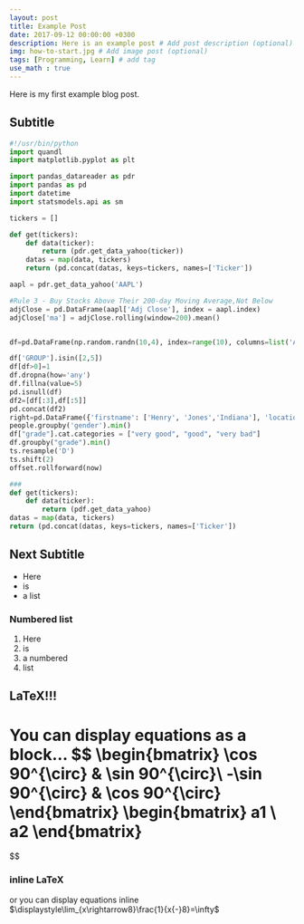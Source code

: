 ```yaml
---
layout: post
title: Example Post
date: 2017-09-12 00:00:00 +0300
description: Here is an example post # Add post description (optional)
img: how-to-start.jpg # Add image post (optional)
tags: [Programming, Learn] # add tag
use_math : true
---
```


Here is my first example blog post.

## Subtitle

``` python
#!/usr/bin/python
import quandl
import matplotlib.pyplot as plt

import pandas_datareader as pdr
import pandas as pd
import datetime
import statsmodels.api as sm

tickers = []

def get(tickers):
    def data(ticker):
        return (pdr.get_data_yahoo(ticker))
    datas = map(data, tickers)
    return (pd.concat(datas, keys=tickers, names=['Ticker'])

aapl = pdr.get_data_yahoo('AAPL')

#Rule 3 - Buy Stocks Above Their 200-day Moving Average,Not Below
adjClose = pd.DataFrame(aapl['Adj Close'], index = aapl.index)
adjClose['ma'] = adjClose.rolling(window=200).mean()


df=pd.DataFrame(np.random.randn(10,4), index=range(10), columns=list('ABCD'))

df['GROUP'].isin([2,5])
df[df>0]=1
df.dropna(how='any')
df.fillna(value=5)
pd.isnull(df)
df2=[df[:3],df[:5]]
pd.concat(df2)
right=pd.DataFrame({'firstname': ['Henry', 'Jones','Indiana'], 'location': [1, 2,3]})
people.groupby('gender').min()
df["grade"].cat.categories = ["very good", "good", "very bad"]
df.groupby("grade").min()
ts.resample('D')
ts.shift(2)
offset.rollforward(now)

###
def get(tickers):
    def data(ticker):
        return (pdf.get_data_yahoo)
datas = map(data, tickers)
return (pd.concat(datas, keys=tickers, names=['Ticker'])
```

## Next Subtitle
* Here
* is
* a list

### Numbered list
1. Here
2. is
3. a numbered
4. list

## LaTeX!!!
You can display equations as a block...
$$
\begin{bmatrix}
    \cos 90^{\circ} & \sin 90^{\circ}\\
   -\sin 90^{\circ} & \cos 90^{\circ}
\end{bmatrix}
\begin{bmatrix} a1 \\ a2 \end{bmatrix}
=
$$

### inline LaTeX
or you can display equations inline $\displaystyle\lim_{x\rightarrow8}\frac{1}{x{-}8}=\infty$

